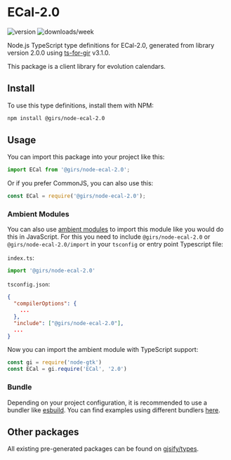 
# ECal-2.0

![version](https://img.shields.io/npm/v/@girs/node-ecal-2.0)
![downloads/week](https://img.shields.io/npm/dw/@girs/node-ecal-2.0)


Node.js TypeScript type definitions for ECal-2.0, generated from library version 2.0.0 using [ts-for-gir](https://github.com/gjsify/ts-for-gir) v3.1.0.

This package is a client library for evolution calendars.

## Install

To use this type definitions, install them with NPM:
```bash
npm install @girs/node-ecal-2.0
```

## Usage

You can import this package into your project like this:
```ts
import ECal from '@girs/node-ecal-2.0';
```

Or if you prefer CommonJS, you can also use this:
```ts
const ECal = require('@girs/node-ecal-2.0');
```

### Ambient Modules

You can also use [ambient modules](https://github.com/gjsify/ts-for-gir/tree/main/packages/cli#ambient-modules) to import this module like you would do this in JavaScript.
For this you need to include `@girs/node-ecal-2.0` or `@girs/node-ecal-2.0/import` in your `tsconfig` or entry point Typescript file:

`index.ts`:
```ts
import '@girs/node-ecal-2.0'
```

`tsconfig.json`:
```json
{
  "compilerOptions": {
    ...
  },
  "include": ["@girs/node-ecal-2.0"],
  ...
}
```

Now you can import the ambient module with TypeScript support: 

```ts
const gi = require('node-gtk')
const ECal = gi.require('ECal', '2.0')
```


### Bundle

Depending on your project configuration, it is recommended to use a bundler like [esbuild](https://esbuild.github.io/). You can find examples using different bundlers [here](https://github.com/gjsify/ts-for-gir/tree/main/examples).

## Other packages

All existing pre-generated packages can be found on [gjsify/types](https://github.com/gjsify/types).

